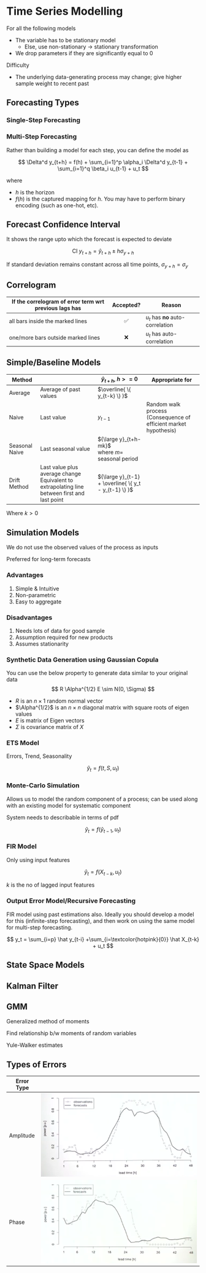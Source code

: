 # Time Series Modelling

For all the following models

- The variable has to be stationary model
    - Else, use non-stationary $\to$ stationary transformation
- We drop parameters if they are significantly equal to 0

Difficulty

- The underlying data-generating process may change; give higher sample weight to recent past

## Forecasting Types

### Single-Step Forecasting



### Multi-Step Forecasting

Rather than building a model for each step, you can define the model as

$$
\Delta^d y_{t+h} =
f(h) +
\sum_{i=1}^p \alpha_i \Delta^d y_{t-1} +
\sum_{i=1}^q \beta_i u_{t-1} +
u_t
$$

where

- $h$ is the horizon
- $f(h)$ is the captured mapping for $h$. You may have to perform binary encoding (such as one-hot, etc).

## Forecast Confidence Interval

It shows the range upto which the forecast is expected to deviate

$$
\text{CI }{y_{t+h}} = \hat y_{t+h} \pm h \sigma_{y+h}
$$

If standard deviation remains constant across all time points, $\sigma_{y+h} = \sigma_y$

## Correlogram

| If the correlogram of error term wrt previous lags has | Accepted? | Reason                            |
| ------------------------------------------------------ | :-------: | --------------------------------- |
| all bars inside the marked lines                       |     ✅     | $u_t$ has **no** auto-correlation |
| one/more bars outside marked lines                     |     ❌     | $u_t$ has auto-correlation        |

## Simple/Baseline Models

| Method         |                                                              | $\hat y_{t+h}, \ h>=0$                                | Appropriate for                                              |
| -------------- | ------------------------------------------------------------ | ----------------------------------------------------- | ------------------------------------------------------------ |
| Average        | Average of past values                                       | $\overline{ \{ y_{t-k} \} }$                          |                                                              |
| Naive          | Last value                                                   | $y_{t-1}$                                             | Random walk process<br />(Consequence of efficient market hypothesis) |
| Seasonal Naive | Last seasonal value                                          | ${\large y}_{t+h-mk}$<br />where $m=$ seasonal period |                                                              |
| Drift Method   | Last value plus average change<br />Equivalent to extrapolating line between first and last point | ${\large y}_{t-1} + \overline{ \{ y_t - y_{t-1} \} }$ |                                                              |

Where $k > 0$

## Simulation Models

We do not use the observed values of the process as inputs

Preferred for long-term forecasts

### Advantages

1. Simple & Intuitive
2. Non-parametric
3. Easy to aggregate

### Disadvantages

1. Needs lots of data for good sample
2. Assumption required for new products
3. Assumes stationarity

### Synthetic Data Generation using Gaussian Copula

You can use the below property to generate data similar to your original data
$$
R \Alpha^{1/2} E \sim N(0, \Sigma)
$$

- $R$ is an $n \times 1$ random normal vector
- $\Alpha^{1/2}$ is an $n \times n$ diagonal matrix with square roots of eigen values
- $E$ is matrix of Eigen vectors
- $\Sigma$ is covariance matrix of $X$

### ETS Model

Errors, Trend, Seasonality

$$
\hat y_t = f(t, S, u_t)
$$

### Monte-Carlo Simulation

Allows us to model the random component of a process; can be used along with an existing model for systematic component

System needs to describable in terms of pdf

$$
\hat y_t = f(\hat y_{t-1}, u_t)
$$

### FIR Model

Only using input features

$$
\hat y_t = f(X_{t-k}, u_t)
$$

$k$ is the no of lagged input features

### Output Error Model/Recursive Forecasting

FIR model using past estimations also. Ideally you should develop a model for this (infinite-step forecasting), and then work on using the same model for multi-step forecasting.

$$
y_t =
\sum_{i=p} \hat y_{t-i} +\sum_{i=\textcolor{hotpink}{0}} \hat X_{t-k} + u_t
$$

## State Space Models



## Kalman Filter



## GMM

Generalized method of moments

Find relationship b/w moments of random variables

Yule-Walker estimates

## Types of Errors

| Error Type |                                                              |
| ---------- | ------------------------------------------------------------ |
| Amplitude  | ![image-20240522143544783](./assets/image-20240522143544783.png) |
| Phase      | ![image-20240522143556031](./assets/image-20240522143556031.png) |
